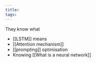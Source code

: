 ```yaml
---
title: 
tags: 
---
```

They know what
- [[LSTM]] means
- [[Attention mechanism]]
- [[prompting]] optimisation
- Knowing [[What is a neural network]]